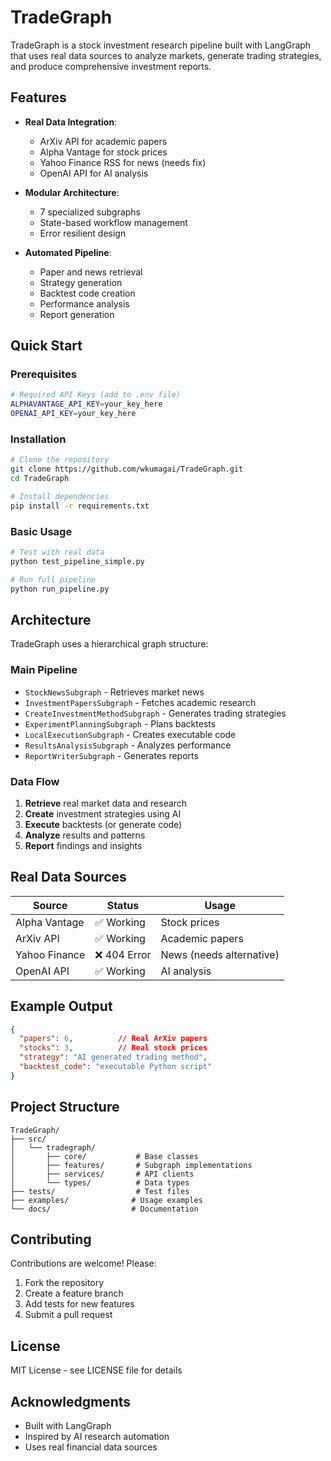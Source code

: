 # TradeGraph

TradeGraph is a stock investment research pipeline built with LangGraph that uses real data sources to analyze markets, generate trading strategies, and produce comprehensive investment reports.

## Features

- **Real Data Integration**: 
  - ArXiv API for academic papers
  - Alpha Vantage for stock prices
  - Yahoo Finance RSS for news (needs fix)
  - OpenAI API for AI analysis

- **Modular Architecture**: 
  - 7 specialized subgraphs
  - State-based workflow management
  - Error resilient design

- **Automated Pipeline**:
  - Paper and news retrieval
  - Strategy generation
  - Backtest code creation
  - Performance analysis
  - Report generation

## Quick Start

### Prerequisites

```bash
# Required API Keys (add to .env file)
ALPHAVANTAGE_API_KEY=your_key_here
OPENAI_API_KEY=your_key_here
```

### Installation

```bash
# Clone the repository
git clone https://github.com/wkumagai/TradeGraph.git
cd TradeGraph

# Install dependencies
pip install -r requirements.txt
```

### Basic Usage

```python
# Test with real data
python test_pipeline_simple.py

# Run full pipeline
python run_pipeline.py
```

## Architecture

TradeGraph uses a hierarchical graph structure:

### Main Pipeline
- `StockNewsSubgraph` - Retrieves market news
- `InvestmentPapersSubgraph` - Fetches academic research
- `CreateInvestmentMethodSubgraph` - Generates trading strategies
- `ExperimentPlanningSubgraph` - Plans backtests
- `LocalExecutionSubgraph` - Creates executable code
- `ResultsAnalysisSubgraph` - Analyzes performance
- `ReportWriterSubgraph` - Generates reports

### Data Flow
1. **Retrieve** real market data and research
2. **Create** investment strategies using AI
3. **Execute** backtests (or generate code)
4. **Analyze** results and patterns
5. **Report** findings and insights

## Real Data Sources

| Source | Status | Usage |
|--------|--------|-------|
| Alpha Vantage | ✅ Working | Stock prices |
| ArXiv API | ✅ Working | Academic papers |
| Yahoo Finance | ❌ 404 Error | News (needs alternative) |
| OpenAI API | ✅ Working | AI analysis |

## Example Output

```json
{
  "papers": 6,          // Real ArXiv papers
  "stocks": 3,          // Real stock prices
  "strategy": "AI generated trading method",
  "backtest_code": "executable Python script"
}
```

## Project Structure

```
TradeGraph/
├── src/
│   └── tradegraph/
│       ├── core/           # Base classes
│       ├── features/       # Subgraph implementations
│       ├── services/       # API clients
│       └── types/          # Data types
├── tests/                  # Test files
├── examples/              # Usage examples
└── docs/                  # Documentation
```

## Contributing

Contributions are welcome! Please:
1. Fork the repository
2. Create a feature branch
3. Add tests for new features
4. Submit a pull request

## License

MIT License - see LICENSE file for details

## Acknowledgments

- Built with LangGraph
- Inspired by AI research automation
- Uses real financial data sources